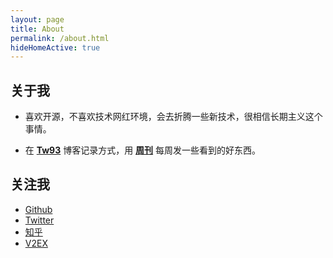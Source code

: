 ```yaml
---
layout: page
title: About
permalink: /about.html
hideHomeActive: true
---
```


## 关于我

- 喜欢开源，不喜欢技术网红环境，会去折腾一些新技术，很相信长期主义这个事情。

- 在 [**Tw93**](https://tok09.github.io/) 博客记录方式，用 [**周刊**](https://tok09.github.io.fun/) 每周发一些看到的好东西。

## 关注我

- [Github](https://github.com/{{site.github}})
- [Twitter](https://twitter.com/{{site.twitter}})
- [知乎](https://www.zhihu.com/people/{{site.zhihu}})
- [V2EX](https://www.v2ex.com/member/{{site.v2ex}})
